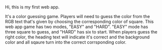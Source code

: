 Hi, this is my first web app.

It's a color guessing game. 
Players will need to guess the color from the RGB text that's given by choosing the corresponding color of square.
This web app game has two modes, "EASY" and "HARD".
"EASY" mode has three square to guess, and "HARD" has six to start.
When players guess the right color, the heading text will indicate it's correct and the background color and all sqaure turn into the correct corrsponding color.
